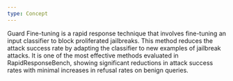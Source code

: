 ```yaml
---
type: Concept
---
```


Guard Fine-tuning is a rapid response technique that involves fine-tuning an input classifier to block proliferated jailbreaks. This method reduces the attack success rate by adapting the classifier to new examples of jailbreak attacks. It is one of the most effective methods evaluated in RapidResponseBench, showing significant reductions in attack success rates with minimal increases in refusal rates on benign queries.